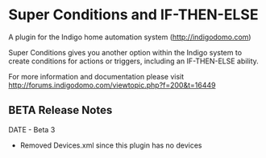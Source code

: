 Super Conditions and IF-THEN-ELSE
==========

A plugin for the Indigo home automation system (http://indigodomo.com)

Super Conditions gives you another option within the Indigo system to create conditions for actions or triggers, including an IF-THEN-ELSE ability.

For more information and documentation please visit http://forums.indigodomo.com/viewtopic.php?f=200&t=16449

BETA Release Notes
-----------------
DATE - Beta 3
* Removed Devices.xml since this plugin has no devices